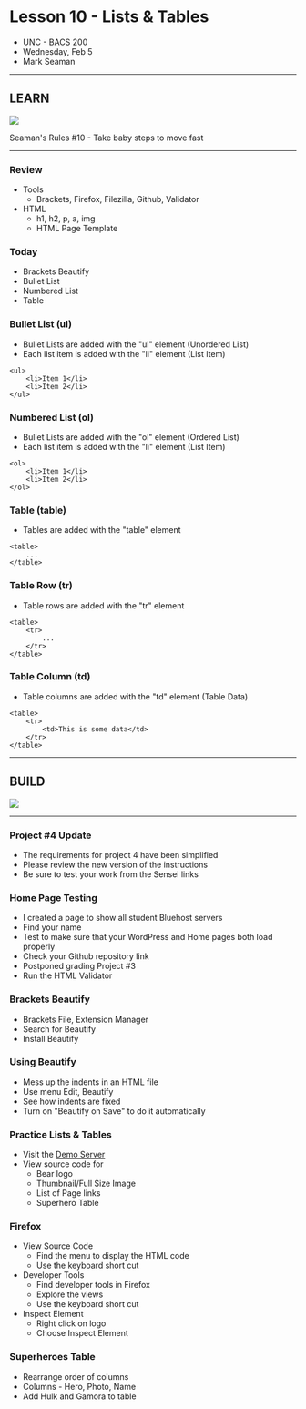 # Lesson 10 - Lists & Tables

* UNC - BACS 200
* Wednesday, Feb 5
* Mark Seaman


---

## LEARN

![](img/Bear_Logo.png)

Seaman's Rules #10 - Take baby steps to move fast

---


### Review
* Tools
    * Brackets, Firefox, Filezilla, Github, Validator
* HTML
    * h1, h2, p, a, img
    * HTML Page Template


### Today
* Brackets Beautify
* Bullet List
* Numbered List
* Table


### Bullet List (ul)
* Bullet Lists are added with the "ul" element (Unordered List)
* Each list item is added with the "li" element (List Item)

```
<ul>
    <li>Item 1</li>
    <li>Item 2</li>
</ul>
```


### Numbered List (ol)
* Bullet Lists are added with the "ol" element (Ordered List)
* Each list item is added with the "li" element (List Item)

```
<ol>
    <li>Item 1</li>
    <li>Item 2</li>
</ol>
```


### Table (table)
* Tables are added with the "table" element

```
<table>
    ...
</table>
```


### Table Row (tr)
* Table rows are added with the "tr" element

```
<table>
    <tr>
        ...
    </tr>
</table>
```


### Table Column (td)
* Table columns are added with the "td" element (Table Data)

```
<table>
    <tr>
        <td>This is some data</td>
    </tr>
</table>
```


---

## BUILD

![](img/Bear_Logo.png)

---

### Project #4 Update
* The requirements for project 4 have been simplified
* Please review the new version of the instructions
* Be sure to test your work from the Sensei links


### Home Page Testing
* I created a page to show all student Bluehost servers
* Find your name
* Test to make sure that your WordPress and Home pages both load properly
* Check your Github repository link
* Postponed grading Project #3
* Run the HTML Validator


### Brackets Beautify
* Brackets File, Extension Manager
* Search for Beautify
* Install Beautify


### Using Beautify
* Mess up the indents in an HTML file
* Use menu Edit, Beautify
* See how indents are fixed
* Turn on "Beautify on Save" to do it automatically


### Practice Lists & Tables
* Visit the [Demo Server](https://unco-bacs.org/bacs200/04)
* View source code for 
    * Bear logo
    * Thumbnail/Full Size Image
    * List of Page links
    * Superhero Table


### Firefox 
* View Source Code
    * Find the menu to display the HTML code
    * Use the keyboard short cut
* Developer Tools
    * Find developer tools in Firefox
    * Explore the views
    * Use the keyboard short cut
* Inspect Element
    * Right click on logo
    * Choose Inspect Element


### Superheroes Table
* Rearrange order of columns
* Columns - Hero, Photo, Name
* Add Hulk and Gamora to table

